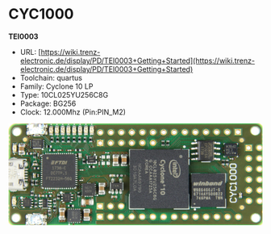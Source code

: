 # CYC1000
**TEI0003**

* URL: [https://wiki.trenz-electronic.de/display/PD/TEI0003+Getting+Started](https://wiki.trenz-electronic.de/display/PD/TEI0003+Getting+Started)
* Toolchain: quartus
* Family: Cyclone 10 LP
* Type: 10CL025YU256C8G
* Package: BG256
* Clock: 12.000Mhz (Pin:PIN_M2)

![board.png](board.png)

